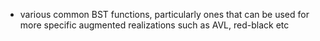  - various common BST functions, particularly ones that can be used for
 more specific augmented realizations such as AVL, red-black etc
